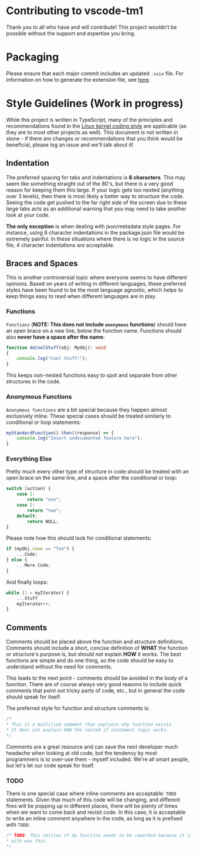 # Contributing to vscode-tm1
Thank you to all who have and will contribute!  This project wouldn't be possible without the support and expertise you bring.

# Packaging
Please ensure that each major commit includes an updated `.vsix` file.  For information on how to generate the extension file, see [here](https://code.visualstudio.com/api/working-with-extensions/publishing-extension#packaging-extensions).

# Style Guidelines (Work in progress)
While this project is written in TypeScript, many of the principles and recommendations found in the [Linux kernel coding style](https://www.kernel.org/doc/html/v4.10/process/coding-style.html) are applicable (as they are to most other projects as well).  This document is not written in stone - if there are changes or recommendations that you think would be beneficial, please log an issue and we'll talk about it!

## Indentation
The preferred spacing for tabs and indentations is __8 characters__.  This may seem like something straight out of the 80's, but there is a very good reason for keeping them this large.  If your logic gets too nested (anything over 3 levels), then there is most likely a better way to structure the code.  Seeing the code get pushed to the far right side of the screen due to these large tabs acts as an additional warning that you may need to take another look at your code.

**The only exception** is when dealing with json/metadata style pages.  For instance, using 8 character indentations in the package.json file would be extremely painful.  In these situations where there is no logic in the source file, 4 character indentations are acceptable.

## Braces and Spaces
This is another controversial topic where everyone seems to have different opinions.  Based on years of writing in different languages, these preferred styles have been found to be the most language agnostic, which helps to keep things easy to read when different languages are in play.

### Functions
`Functions` (__NOTE: This does not include `anonymous` functions__) should have an open brace on a new line, below the function name.  Functions should also __never have a space after the name__:
```typescript
function doCoolStuff(obj: MyObj): void
{
	console.log("Cool Stuff!");
}
```
This keeps non-nested functions easy to spot and separate from other structures in the code.

### Anonymous Functions
`Anonymous functions` are a bit special because they happen almost exclusively inline.  These special cases should be treated similarly to conditional or loop statements:
```typescript
myStandardFunction().then((response) => {
	console.log("Insert undocumented feature here").
}
```

### Everything Else
Pretty much every other type of structure in code should be treated with an open brace on the same line, and a space after the conditional or loop:
```typescript
switch (action) {
	case 1:
		return "one";
	case 2:
		return "two";
	default:
		return NULL;
}
```
Please note how this should look for conditional statements:
```typescript
if (myObj.name == "foo") {
	...Code;
} else {
	...More Code;
}
```
And finally loops:
```typescript
while (1 < myIterator) {
	...Stuff
	myIterator++;
}
```

## Comments
Comments should be placed above the function and structure definitions.  Comments should include a short, concise definition of __WHAT__ the function or structure's purpose is, but should not explain __HOW__ it works.  The best functions are simple and do one thing, so the code should be easy to understand without the need for comments.

This leads to the next point - comments should be avoided in the body of a function.  There are of course always very good reasons to include quick comments that point out tricky parts of code, etc., but in general the code should speak for itself.

The preferred style for function and structure comments is:
```typescript
/*
* This is a multiline comment that explains why function exists.
* It does not explain HOW the nested if statement logic works.
*/
```

Comments are a great resource and can save the next developer much headache when looking at old code, but the tendency by most programmers is to over-use them - myself included.  We're all smart people, but let's let our code speak for itself.

### TODO
There is one special case where inline comments are acceptable: `TODO` statements.  Given that much of this code will be changing, and different fires will be popping up in different places, there will be plenty of times when we want to come back and revisit code.  In this case, it is acceptable to write an inline comment anywhere in the code, as long as it is prefixed with `TODO`:
```typescript
/* TODO: This section of my function needs to be reworked because it is 1am and all I came up
* with was this
*/
```
